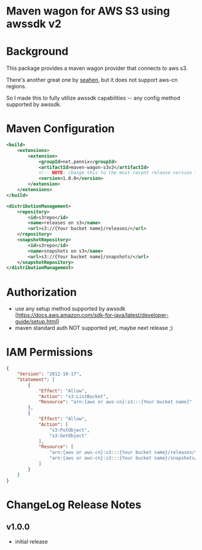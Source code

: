 Maven wagon for AWS S3 using awssdk v2
=========================================

# Background

This package provides a maven wagon provider that connects to aws s3.

There's another great one by [seahen](https://github.com/seahen/maven-s3-wagon), but it does not support aws-cn regions.

So I made this to fully utilize awssdk capabilities -- any config method supported by awssdk.

# Maven Configuration

``` xml
<build>
	<extensions>
		<extension>
			<groupId>net.pennix</groupId>
			<artifactId>maven-wagon-s3v2</artifactId>
			<!-- NOTE: change this to the most recent release version from the repo -->
			<version>1.0.0</version>
		</extension>
	</extensions>
</build>

<distributionManagement>
	<repository>
		<id>s3repo</id>
		<name>releases on s3</name>
		<url>s3://{Your bucket name}/releases/</url>
	</repository>
	<snapshotRepository>
		<id>s3repo</id>
		<name>snapshots on s3</name>
		<url>s3://{Your bucket name}/snapshots/</url>
	</snapshotRepository>
</distributionManagement>
```

# Authorization

* use any setup method supported by awssdk [https://docs.aws.amazon.com/sdk-for-java/latest/developer-guide/setup.html]
* maven standard auth NOT supported yet, maybe next release ;)


# IAM Permissions

``` json
{
    "Version": "2012-10-17",
    "Statement": [
        {
            "Effect": "Allow",
            "Action": "s3:ListBucket",
            "Resource": "arn:{aws or aws-cn}:s3:::{Your bucket name}"
        },
        {
            "Effect": "Allow",
            "Action": [
                "s3:PutObject",
                "s3:GetObject"
            ],
            "Resource": [
                "arn:{aws or aws-cn}:s3:::{Your bucket name}/releases/*",
                "arn:{aws or aws-cn}:s3:::{Your bucket name}/snapshots/*"
            ]
        }
    ]
}
```

# ChangeLog Release Notes

## v1.0.0

* initial release
